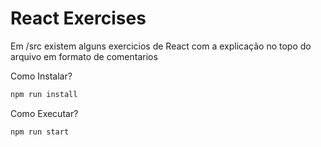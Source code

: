 # React Exercises

Em /src existem alguns exercicios de React com a explicação no topo do arquivo em formato de comentarios

Como Instalar?

```bash
npm run install
```

Como Executar?

```bash
npm run start
```

